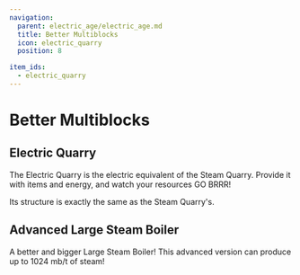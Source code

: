 ```yaml
---
navigation:
  parent: electric_age/electric_age.md
  title: Better Multiblocks
  icon: electric_quarry
  position: 8

item_ids:
  - electric_quarry
---
```


# Better Multiblocks

<GameScene zoom="2"  interactive={true}>
  <ImportStructure src="../assets/structures/electric_quarry.snbt" />
</GameScene>

## Electric Quarry

<Recipe id="modern_industrialization:electric_age/machine/electric_quarry_asbl" />

The Electric Quarry is the electric equivalent of the Steam Quarry. Provide it with items and energy, and watch your resources GO BRRR!

Its structure is exactly the same as the Steam Quarry's.

## Advanced Large Steam Boiler

<Recipe id="modern_industrialization:electric_age/machine/advanced_large_steam_boiler_asbl" />

A better and bigger Large Steam Boiler! This advanced version can produce up to 1024 mb/t of steam!
